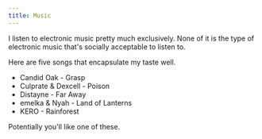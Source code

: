 ```yaml
---
title: Music
---
```


I listen to electronic music pretty much exclusively. None of it is the type of electronic music that's socially acceptable to listen to.

Here are five songs that encapsulate my taste well.

- Candid Oak - Grasp
- Culprate & Dexcell - Poison
- Distayne - Far Away
- emelka & Nyah - Land of Lanterns
- KERO - Rainforest

Potentially you'll like one of these.